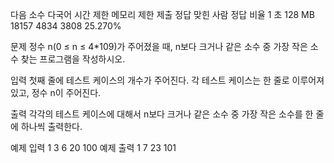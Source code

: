 다음 소수 다국어
시간 제한	메모리 제한	제출	정답	맞힌 사람	정답 비율
1 초	128 MB	18157	4834	3808	25.270%

문제
정수 n(0 ≤ n ≤ 4*109)가 주어졌을 때, n보다 크거나 같은 소수 중 가장 작은 소수 찾는 프로그램을 작성하시오.

입력
첫째 줄에 테스트 케이스의 개수가 주어진다. 각 테스트 케이스는 한 줄로 이루어져 있고, 정수 n이 주어진다.

출력
각각의 테스트 케이스에 대해서 n보다 크거나 같은 소수 중 가장 작은 소수를 한 줄에 하나씩 출력한다.

예제 입력 1 
3
6
20
100
예제 출력 1 
7
23
101